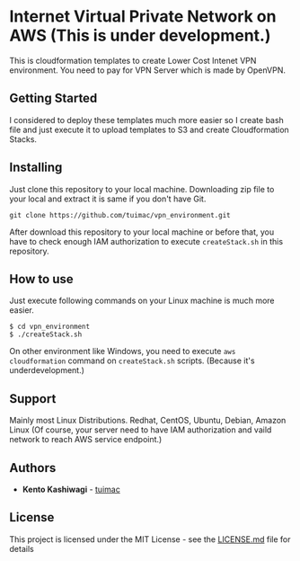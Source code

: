 # Internet Virtual Private Network on AWS (This is under development.)

This is cloudformation templates to create Lower Cost Intenet VPN environment.
You need to pay for VPN Server which is made by OpenVPN.

## Getting Started

I considered to deploy these templates much more easier so I create bash file
and just execute it to upload templates to S3 and create Cloudformation Stacks.

## Installing

Just clone this repository to your local machine.
Downloading zip file to your local and extract it is same if you don't have Git.

```
git clone https://github.com/tuimac/vpn_environment.git
```

After download this repository to your local machine or before that, you have to
check enough IAM authorization to execute `createStack.sh` in this repository.

## How to use

Just execute following commands on your Linux machine is much more easier.

```
$ cd vpn_environment
$ ./createStack.sh

```

On other environment like Windows, you need to execute `aws cloudformation` command on
`createStack.sh` scripts.
(Because it's underdevelopment.)

## Support

Mainly most Linux Distributions.
Redhat, CentOS, Ubuntu, Debian, Amazon Linux
(Of course, your server need to have IAM authorization and vaild network to reach 
AWS service endpoint.)

## Authors

* **Kento Kashiwagi** - [tuimac](https://github.com/tuimac)

## License

This project is licensed under the MIT License - see the [LICENSE.md](LICENSE.md) file for details
